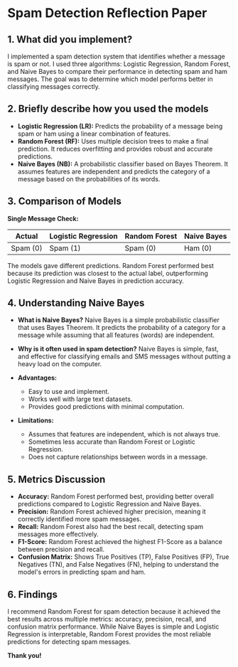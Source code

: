 # Spam Detection Reflection Paper

## 1. What did you implement?
I implemented a spam detection system that identifies whether a message is spam or not. I used three algorithms: Logistic Regression, Random Forest, and Naive Bayes to compare their performance in detecting spam and ham messages. The goal was to determine which model performs better in classifying messages correctly.

## 2. Briefly describe how you used the models

- **Logistic Regression (LR):** Predicts the probability of a message being spam or ham using a linear combination of features.
- **Random Forest (RF):** Uses multiple decision trees to make a final prediction. It reduces overfitting and provides robust and accurate predictions.
- **Naive Bayes (NB):** A probabilistic classifier based on Bayes Theorem. It assumes features are independent and predicts the category of a message based on the probabilities of its words.

## 3. Comparison of Models

**Single Message Check:**

| Actual | Logistic Regression | Random Forest | Naive Bayes |
|--------|-------------------|---------------|-------------|
| Spam (0) | Spam (1) | Spam (0) | Ham (0) |

The models gave different predictions. Random Forest performed best because its prediction was closest to the actual label, outperforming Logistic Regression and Naive Bayes in prediction accuracy.

## 4. Understanding Naive Bayes

- **What is Naive Bayes?**
  Naive Bayes is a simple probabilistic classifier that uses Bayes Theorem. It predicts the probability of a category for a message while assuming that all features (words) are independent.

- **Why is it often used in spam detection?**
  Naive Bayes is simple, fast, and effective for classifying emails and SMS messages without putting a heavy load on the computer.

- **Advantages:**
  - Easy to use and implement.
  - Works well with large text datasets.
  - Provides good predictions with minimal computation.

- **Limitations:**
  - Assumes that features are independent, which is not always true.
  - Sometimes less accurate than Random Forest or Logistic Regression.
  - Does not capture relationships between words in a message.

## 5. Metrics Discussion

- **Accuracy:** Random Forest performed best, providing better overall predictions compared to Logistic Regression and Naive Bayes.
- **Precision:** Random Forest achieved higher precision, meaning it correctly identified more spam messages.
- **Recall:** Random Forest also had the best recall, detecting spam messages more effectively.
- **F1-Score:** Random Forest achieved the highest F1-Score as a balance between precision and recall.
- **Confusion Matrix:** Shows True Positives (TP), False Positives (FP), True Negatives (TN), and False Negatives (FN), helping to understand the model's errors in predicting spam and ham.

## 6. Findings

I recommend Random Forest for spam detection because it achieved the best results across multiple metrics: accuracy, precision, recall, and confusion matrix performance. While Naive Bayes is simple and Logistic Regression is interpretable, Random Forest provides the most reliable predictions for detecting spam messages.

**Thank you!**